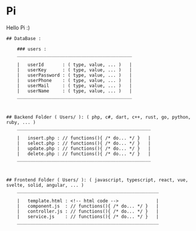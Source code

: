 # Pi
 Hello Pi :)

    ## DataBase : 

        ### users :
        ___________________________________________

        |   userId       : ( type, value, ... )   |
        |   userKey      : ( type, value, ... )   |
        |   userPassword : ( type, value, ... )   |
        |   userPhone    : ( type, value, ... )   |
        |   userMail     : ( type, value, ... )   |
        |   userName     : ( type, value, ... )   |
        ___________________________________________



    ## Backend Folder ( Users/ ): ( php, c#, dart, c++, rust, go, python, ruby, ... )
        __________________________________________________

        |   insert.php : // functions(){ /* do... */ }   |
        |   select.php : // functions(){ /* do... */ }   |
        |   update.php : // functions(){ /* do... */ }   |
        |   delete.php : // functions(){ /* do... */ }   |
        __________________________________________________



    ## Frontend Folder ( Users/ ): ( javascript, typescript, react, vue, svelte, solid, angular, ... )
        _____________________________________________________

        |   template.html : <!-- html code -->              |
        |   component.js  : // functions(){ /* do... */ }   |
        |   controller.js : // functions(){ /* do... */ }   |
        |   service.js    : // functions(){ /* do... */ }   |
        _____________________________________________________


